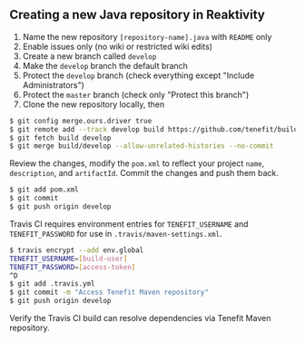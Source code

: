 ## Creating a new Java repository in Reaktivity

1. Name the new repository `[repository-name].java` with `README` only
2. Enable issues only (no wiki or restricted wiki edits)
3. Create a new branch called `develop`
4. Make the `develop` branch the default branch
5. Protect the `develop` branch (check everything except "Include Administrators")
6. Protect the `master` branch (check only "Protect this branch")
7. Clone the new repository locally, then
```bash
$ git config merge.ours.driver true
$ git remote add --track develop build https://github.com/tenefit/build-template.java
$ git fetch build develop
$ git merge build/develop --allow-unrelated-histories --no-commit
```
Review the changes, modify the `pom.xml` to reflect your project `name`, `description`, and `artifactId`.
Commit the changes and push them back.
```bash
$ git add pom.xml
$ git commit
$ git push origin develop
```
Travis CI requires environment entries for `TENEFIT_USERNAME` and `TENEFIT_PASSWORD` for use in `.travis/maven-settings.xml`.
```bash
$ travis encrypt --add env.global
TENEFIT_USERNAME=[build-user]
TENEFIT_PASSWORD=[access-token]
^D
$ git add .travis.yml
$ git commit -m "Access Tenefit Maven repository"
$ git push origin develop
```
Verify the Travis CI build can resolve dependencies via Tenefit Maven repository.
